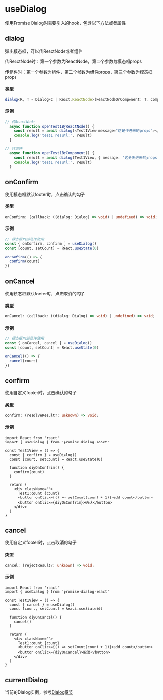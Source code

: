# useDialog
使用Promise Dialog时需要引入的hook，包含以下方法或者属性

## dialog
弹出模态框，可以传ReactNode或者组件

传ReactNode时：第一个参数为ReactNode，第二个参数为模态框props

传组件时：第一个参数为组件，第二个参数为组件props，第三个参数为模态框props

#### 类型
```ts
dialog<R, T = DialogFC | React.ReactNode>(ReactNodeOrComponent: T, componentPropsOrModalProps?: T extends DialogFC<infer P> ? P : ModalProps, modalProps?: ModalProps): Promise<R>;

```

#### 示例
```ts
// 传ReactNode
  async function openTest1ByReactNode() {
    const result = await dialog(<Test1View message="这是传进来的props"></Test1View>)
    console.log('test1 resutl:', result)
  }

// 传组件
  async function openTest1ByComponent() {
    const result = await dialog(Test1View, { message: '这是传进来的props' })
    console.log('test1 resutl:', result)
  }
```


## onConfirm
使用模态框默认footer时，点击确认的勾子
#### 类型
```ts
onConfirm: (callback: ((dialog: Dialog) => void) | undefined) => void;
```

#### 示例
```ts
// 模态框内部组件使用
const { onConfirm, confirm } = useDialog()
const [count, setCount] = React.useState(0)

onConfirm(() => {
  confirm(count)
})
```

## onCancel
使用模态框默认footer时，点击取消的勾子
#### 类型
```ts
onCancel: (callback: ((dialog: Dialog) => void) | undefined) => void;
```

#### 示例
```ts
// 模态框内部组件使用
const { onCancel, cancel } = useDialog()
const [count, setCount] = React.useState(0)

onCancel(() => {
  cancel(count)
})
```

## confirm
使用自定义footer时，点击确认的勾子
#### 类型
```ts
confirm: (resolveResult?: unknown) => void;
```

#### 示例
```tsx
import React from 'react'
import { useDialog } from 'promise-dialog-react'

const Test1View = () => {
  const { confirm } = useDialog()
  const [count, setCount] = React.useState(0)

  function diyOnConfrim() {
    confirm(count)
  }

  return (
    <div className="">
      Test1:count {count}
      <button onClick={() => setCount(count + 1)}>add count</button>
      <button onClick={diyOnConfrim}>确认</button>
    </div>
  )
}
```

## cancel
使用自定义footer时，点击取消的勾子
#### 类型
```ts
cancel: (rejectResult?: unknown) => void;
```

#### 示例
```tsx
import React from 'react'
import { useDialog } from 'promise-dialog-react'

const Test1View = () => {
  const { cancel } = useDialog()
  const [count, setCount] = React.useState(0)

  function diyOnCancel() {
    cancel()
  }

  return (
    <div className="">
      Test1:count {count}
      <button onClick={() => setCount(count + 1)}>add count</button>
      <button onClick={diyOnCancel}>取消</button>
    </div>
  )
}
```

## currentDialog
当前的Dialog实例，参考[Dialog章节](./DialogApi)
